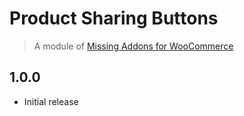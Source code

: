 # Product Sharing Buttons

> A module of [Missing Addons for WooCommerce](https://github.com/springdevs/wc-essential-addons)

## 1.0.0
- Initial release
